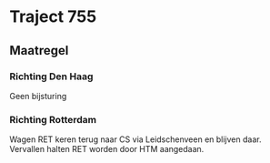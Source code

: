 # Traject 755
## Maatregel
### Richting Den Haag
Geen bijsturing
### Richting Rotterdam
Wagen RET keren terug naar CS via Leidschenveen en blijven daar.
Vervallen halten RET worden door HTM aangedaan.
